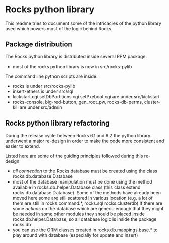 # Rocks python library 

This readme tries to document some of the intricacies of the python 
library used which powers most of the logic behind Rocks.

## Package distribution

The Rocks python library is  distributed inside several RPM package.

* most of the rocks python library is now in src/rocks-pylib

The command line python scripts are inside:

* rocks is under src/rocks-pylib
* insert-ethers is under src/sql
* kickstart.cgi setDbPartitions.cgi setPxeboot.cgi are under src/kickstart
* rocks-console, big-red-button, gen_root_pw, rocks-db-perms, cluster-kill
  are under src/admin


## Rocks python library refactoring

During the release cycle between Rocks 6.1 and 6.2 the python 
library underwent a major re-design in order to make the code 
more consistent and easier to extend. 

Listed here are some of the guiding principles followed during 
this re-design:

* _all connection_ to the Rocks database must be created using the 
  class rocks.db.database.Database 
* most of the database manipulation must be done using the method 
  available in rocks.db.helper.Database class (this class extend 
  rocks.db.database.Database). 
  Some of the methods have already been moved here some are still 
  scattered in various location (e.g. a lot of them are still in 
  rocks.command.*, rocks.sql rocks.clusterdb)
  If there are some _actions_ on the database which are 
  generic enough that they might be needed in some other modules
  they should be placed inside rocks.db.helper.Database, so all 
  database logic is inside the package rocks.db
* you can use the ORM classes created in rocks.db.mappings.base.*
  to play around with database (especially for update and insert)

 
